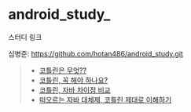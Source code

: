 # android_study_

스터디 링크

심병준: https://github.com/hotan486/android_study.git


>  - [코틀린은 무엇??](https://velog.io/@hyejineeee/-%EC%BD%94%ED%8B%80%EB%A6%B0-kotlin-%EC%9D%80-%EB%AC%B4%EC%97%87)
>  - [코틀린, 꼭 해야 하나요?](https://gun0912.tistory.com/81)
>  - [코틀린, 자바 차이점 비교](https://dev-imaec.tistory.com/m/36?category=723791)
>  - [떠오르는 자바 대체제, 코틀린 제대로 이해하기](http://www.itworld.co.kr/print/107046)
